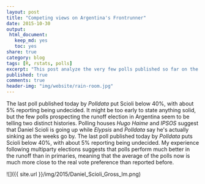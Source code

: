```yaml
---
layout: post
title: "Competing views on Argentina's Frontrunner"
date: 2015-10-30
output:
 html_document: 
   keep_md: yes
   toc: yes
share: true
category: blog
tags: [R, rstats, polls]
excerpt: "This post analyze the very few polls published so far on the Argentina's runoff election. Overall, polls seem to be telling two distinct histories."
published: true
comments: true
header-img: "img/website/rain-room.jpg"
---
```


The last poll published today by *Polldata* put Scioli below 40%, with about 5% reporting being undecided.
It might be too early to state anything solid, but the few polls prospecting the runoff election in Argentina seem to be telling two distinct histories. Polling houses *Hugo Haime* and *IPSOS* suggest that Daniel Scioli is going up while *Elypsis*  and *Polldata* say he's actually sinking as the weeks go by. The last poll published today by *Polldata* puts Scioli below 40%, with about 5% reporting being undecided. My experience following  multiparty elections suggests that polls perform much better in the runoff than in primaries, meaning that the average of the polls now is much more close to the real vote preference than reported before.

![]({{ site.url }}/img/2015/Daniel_Scioli_Gross_lm.png)

